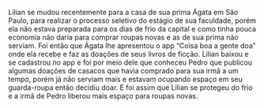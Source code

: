 Lilian se mudou recentemente para a casa de sua prima Ágata em São Paulo, para realizar o processo seletivo do estágio de sua faculdade, porém ela não estava preparada para os dias de frio da capital e como tinha pouca economia não daria para comprar roupas novas e as de sua prima não serviam. Foi então que Ágata lhe apresentou o app “Coisa boa a gente doa” onde ela recebe e faz as doações de seus livros de ficção.
	Lilian baixou e se cadastrou no app e foi por meio dele que conheceu Pedro que publicou algumas doações de casacos que havia comprado para sua irmã a um tempo, porém já não serviam mais e estavam ocupando espaço em seu guarda-roupa então decidiu doar.
	E foi assim que Lilian se protegeu do frio e a irmã de Pedro liberou mais espaço para roupas novas.
